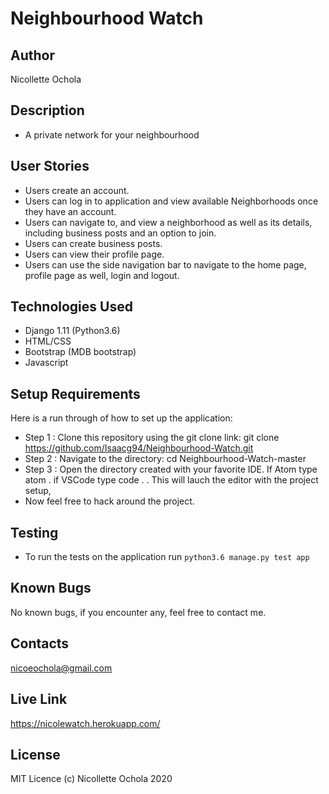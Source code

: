 # Neighbourhood Watch


## Author
Nicollette Ochola

## Description
- A private network for your neighbourhood

## User Stories
- Users create an account.
- Users can log in to application and view available Neighborhoods once they have an account.
- Users can navigate to, and view a neighborhood as well as its details, including business posts and an option to join.
- Users can create business posts.
- Users can view their profile page.
- Users can use the side navigation bar to navigate to the home page, profile page as well, login and logout.


## Technologies Used
- Django 1.11 (Python3.6)
- HTML/CSS
- Bootstrap (MDB bootstrap)
- Javascript

## Setup Requirements
Here is a run through of how to set up the application:

- Step 1 : Clone this repository using the git clone link:
git clone https://github.com/Isaacg94/Neighbourhood-Watch.git
- Step 2 : Navigate to the directory:
cd Neighbourhood-Watch-master
- Step 3 : Open the directory created with your favorite IDE. If Atom type atom . if VSCode type code . . This will lauch the editor with the project setup,
- Now feel free to hack around the project.

## Testing
- To run the tests on the application run `python3.6 manage.py test app`

## Known Bugs
No known bugs, if you encounter any, feel free to contact me.


## Contacts
nicoeochola@gmail.com

## Live Link
https://nicolewatch.herokuapp.com/


## License
MIT Licence (c) Nicollette Ochola 2020


